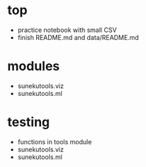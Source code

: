 # top
* practice notebook with small CSV
* finish README.md and data/README.md

# modules
* sunekutools.viz
* sunekutools.ml

# testing
* functions in tools module
* sunekutools.viz
* sunekutools.ml
